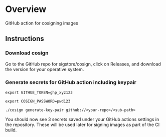 # Overview 

GitHub action for cosigning images

## Instructions

### Download cosign

Go to the GitHub repo for sigstore/cosign, click on Releases, and download the version for your operative system.

### Generate secrets for GitHub action including keypair

``` 
export GITHUB_TOKEN=ghp_xyz123

export COSIGN_PASSWORD=pwd123

./cosign generate-key-pair github://<your-repo>/<sub-path>
```

You should now see 3 secrets saved under your GitHub actions settings in the repository. These will be used later for signing images as part of the CI build. 


